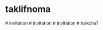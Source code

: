 # taklifnoma
#   i n v i t a t i o n  
 #   i n v i t a t i o n  
 #   i n v i t a t i o n  
 #   t u r k c h a 1  
 